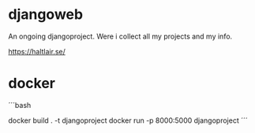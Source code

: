 # djangoweb
An ongoing djangoproject.
Were i collect all my projects and my info.

https://haltlair.se/  


# docker

´´´bash

docker build . -t djangoproject
docker run -p 8000:5000 djangoproject
´´´